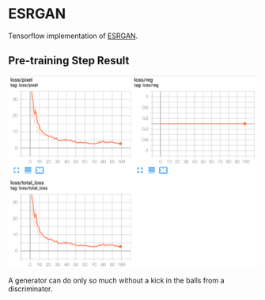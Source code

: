# ESRGAN

Tensorflow implementation of [ESRGAN](https://arxiv.org/abs/1809.00219).

## Pre-training Step Result

![](assets/Pretrain_step.png)

A generator can do only so much without a kick in the balls from a discriminator.
